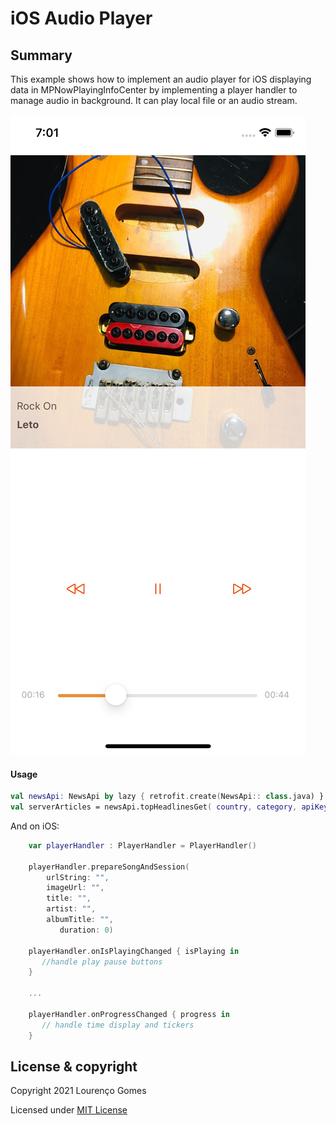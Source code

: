 iOS Audio Player 
================

Summary
-------

This example shows how to implement an audio player for iOS displaying data in MPNowPlayingInfoCenter by implementing a player handler to manage audio in background. It can play local file or an audio stream.

![App example](assets/mobile-app.png "App example")

#### Usage


```kotlin
val newsApi: NewsApi by lazy { retrofit.create(NewsApi:: class.java) }
val serverArticles = newsApi.topHeadlinesGet( country, category, apiKey)
```

And on iOS:

```swift
    var playerHandler : PlayerHandler = PlayerHandler()

    playerHandler.prepareSongAndSession(
        urlString: "",
        imageUrl: "",
        title: "",
        artist: "",
        albumTitle: "",
           duration: 0)
      
    playerHandler.onIsPlayingChanged { isPlaying in
       //handle play pause buttons
    }
        
    ...

    playerHandler.onProgressChanged { progress in
       // handle time display and tickers
    }
```


License & copyright
-------------------

Copyright 2021 Lourenço Gomes

Licensed under [MIT License](LICENSE)
